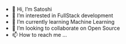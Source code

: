 - 👋 Hi, I’m Satoshi
- 👀 I’m interested in FullStack development
- 🌱 I’m currently learning Machine Learning
- 💞️ I’m looking to collaborate on Open Source
- 📫 How to reach me ...

<!---
Satoshi69/Satoshi69 is a ✨ special ✨ repository because its `README.md` (this file) appears on your GitHub profile.
You can click the Preview link to take a look at your changes.
--->
